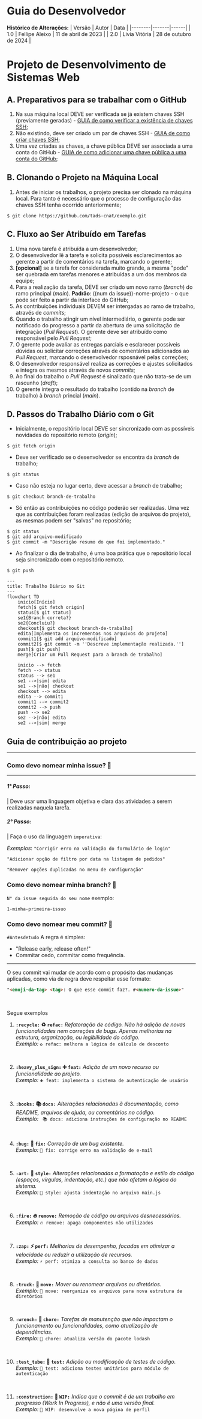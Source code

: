 # Guia do Desenvolvedor 

**Histórico de Alterações:**
| Versão | Autor | Data |
|--------|-------|------|
|  1.0  | Fellipe Aleixo | 11 de abril de 2023 |
|  2.0  | Livia Vitória | 28 de outubro de 2024 |

# Projeto de Desenvolvimento de Sistemas Web

## A. Preparativos para se trabalhar com o GitHub

1. Na sua máquina local DEVE ser verificada se já existem chaves SSH (previamente geradas) - [GUIA de como verificar a existência de chaves SSH](https://docs.github.com/pt/authentication/managing-commit-signature-verification/checking-for-existing-gpg-keys);
1. Não existindo, deve ser criado um par de chaves SSH - [GUIA de como criar chaves SSH](https://docs.github.com/pt/authentication/managing-commit-signature-verification/generating-a-new-gpg-key);
1. Uma vez criadas as chaves, a chave pública DEVE ser associada a uma conta do GitHub - [GUIA de como adicionar uma chave pública a uma conta do GitHub](https://docs.github.com/pt/authentication/managing-commit-signature-verification/adding-a-gpg-key-to-your-github-account);


## B. Clonando o Projeto na Máquina Local

1. Antes de iniciar os trabalhos, o projeto precisa ser clonado na máquina local. Para tanto é necessário que o processo de configuração das chaves SSH tenha ocorrido anteriormente;
~~~shell
$ git clone https://github.com/tads-cnat/exemplo.git
~~~

## C. Fluxo ao Ser Atribuído em Tarefas

1. Uma nova tarefa é atribuída a um desenvolvedor;
1. O desenvolvedor lê a tarefa e solicita possíveis esclarecimentos ao gerente a partir de comentários na tarefa, marcando o gerente;
1. **[opcional]** se a tarefa for considerada muito grande, a mesma "pode" ser quebrada em tarefas menores e atribuídas a um dos membros da equipe;
1. Para a realização da tarefa, DEVE ser criado um novo ramo (*branch*) do ramo principal (*main*). **Padrão**: ((num da issue))-nome-projeto - o que pode ser feito a partir da interface do GitHub;
1. As contribuições individuais DEVEM ser intergadas ao ramo de trabalho, através de *commits*;
1. Quando o trabalho atingir um nível intermediário, o gerente pode ser notificado do progresso a partir da abertura de uma solicitação de integração (*Pull Request*). O gerente deve ser atribuído como responsável pelo *Pull Request*;
1. O gerente pode avaliar as entregas parciais e esclarecer possíveis dúvidas ou solicitar correções através de comentários adicionados ao *Pull Request*, marcando o desenvolvedor rsposnável pelas correções;
1. O desenvolvedor responsável realiza as correções e ajustes solicitados e integra os mesmos através de novos *commits*;
1. Ao final do trabalho o *Pull Request* é sinalizado que não trata-se de um rascunho (*draft*);
1. O gerente integra o resultado do trabalho (contido na *branch* de trabalho) à *branch* princial (*main*).

## D. Passos do Trabalho Diário com o Git

- Inicialmente, o repositório local DEVE ser sincronizado com as possíveis novidades do repositório remoto (*origin*);
~~~shell
$ git fetch origin
~~~
- Deve ser verificado se o desenvolvedor se encontra da *branch* de trabalho;
~~~shell
$ git status
~~~ 
- Caso não esteja no lugar certo, deve acessar a *branch* de trabalho;
~~~shell
$ git checkout branch-de-trabalho
~~~
- Só então as contribuições no código poderão ser realizadas. Uma vez que as contribuições foram realizadas (edição de arquivos do projeto), as mesmas podem ser "salvas" no repositório;
~~~shell
$ git status
$ git add arquivo-modificado
$ git commit -m "Descrição resumo do que foi implementado."
~~~
- Ao finalizar o dia de trabalho, é uma boa prática que o repositório local seja sincronizado com o repositório remoto.
~~~shell
$ git push
~~~

```mermaid
---
title: Trabalho Diário no Git
---
flowchart TD
    inicio[Início]
    fetch[$ git fetch origin]
    status[$ git status]
    se1{Branch correta?}
    se2{Concluiu?}
    checkout[$ git checkout branch-de-trabalho]
    edita[Implementa os incrementos nos arquivos do projeto]
    commit1[$ git add arquivo-modificado]
    commit2[$ git commit -m ''Descreve implementação realizada.'']
    push[$ git push]
    merge[Criar um Pull Request para a branch de trabalho]
    
    inicio --> fetch
    fetch --> status
    status --> se1
    se1 -->|sim| edita
    se1 -->|não| checkout
    checkout --> edita
    edita --> commit1
    commit1 --> commit2
    commit2 --> push
    push --> se2
    se2 -->|não| edita
    se2 -->|sim| merge
```


## Guia de contribuição ao projeto
---

### Como devo nomear minha issue? 🤔
---
##### 1° Passo:
| Deve usar uma linguagem objetiva e clara das atividades a serem realizadas naquela tarefa. 

##### 2° Passo:

| Faça o uso da linguagem `imperativa`:


_Exemplos_: 
``"Corrigir erro na validação do formulário de login"``

``"Adicionar opção de filtro por data na listagem de pedidos"``

``"Remover opções duplicadas no menu de configuração"``


### Como devo nomear minha branch? 🤔


`N° da issue seguida do seu nome`
exemplo:

    1-minha-primeira-issuo


### Como devo nomear meu commit? 🤔

`#Antesdetudo` A regra é simples: 
- "Release early, release often!"
- Commitar cedo, commitar como frequência.

---

O seu commit vai mudar de acordo com o propósito das mudanças aplicadas, como via de regra deve respeitar esse formato:

~~~markdown
"<emoji-da-tag> <tag>: O que esse commit faz?. #<numero-da-issue>"
~~~
<br>

Segue exemplos

1. **`:recycle:` ♻️ `refac:`** _Refatoração de código. Não há adição de novas funcionalidades nem correções de bugs. Apenas melhorias na estrutura, organização, ou legibilidade do código._  
   _Exemplo:_ `♻️ refac: melhora a lógica de cálculo de desconto`

<br>

2. **`:heavy_plus_sign:` ➕ `feat:`** _Adição de um novo recurso ou funcionalidade ao projeto._  
   _Exemplo:_ `➕ feat: implementa o sistema de autenticação de usuário`

<br>

3. **`:books:` 📚 `docs:`** _Alterações relacionadas à documentação, como README, arquivos de ajuda, ou comentários no código._  
   _Exemplo:_ ` 📚 docs: adiciona instruções de configuração no README`

<br>

4. **`:bug:` 🐛 `fix:`** _Correção de um bug existente._  
   _Exemplo:_ `🐛 fix: corrige erro na validação de e-mail`

<br>

5. **`:art:` 🎨 `style:`** _Alterações relacionadas a formatação e estilo do código (espaços, vírgulas, indentação, etc.) que não afetam a lógica do sistema._  
   _Exemplo:_ `🎨 style: ajusta indentação no arquivo main.js`

<br>

6. **`:fire:` 🔥 `remove:`** _Remoção de código ou arquivos desnecessários._  
   _Exemplo:_ `🔥 remove: apaga componentes não utilizados`

<br>

7. **`:zap:` ⚡ `perf:`** _Melhorias de desempenho, focadas em otimizar a velocidade ou reduzir a utilização de recursos._  
   _Exemplo:_ `⚡ perf: otimiza a consulta ao banco de dados`

<br>

8. **`:truck:` 🚚 `move:`** _Mover ou renomear arquivos ou diretórios._  
   _Exemplo:_ `🚚 move: reorganiza os arquivos para nova estrutura de diretórios`

<br>

9. **`:wrench:` 🔧 `chore:`** _Tarefas de manutenção que não impactam o funcionamento ou funcionalidades, como atualização de dependências._  
   _Exemplo:_ `🔧 chore: atualiza versão do pacote lodash`

<br>

10. **`:test_tube:` 🧪 `test:`** _Adição ou modificação de testes de código._  
    _Exemplo:_ `🧪 test: adiciona testes unitários para módulo de autenticação`

<br>

11. **`:construction:` 🚧 `WIP:`** _Indica que o commit é de um trabalho em progresso (Work In Progress), e não é uma versão final._  
    _Exemplo:_ `🚧 WIP: desenvolve a nova página de perfil`